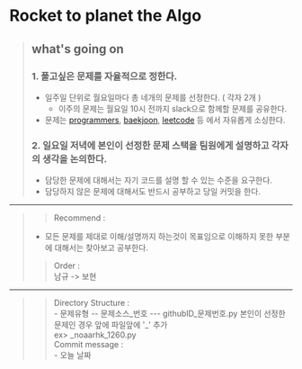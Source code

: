 # Rocket to planet the Algo
> ## what's going on
> ### 1. 풀고싶은 문제를 자율적으로 정한다. 
>   - 일주일 단위로 월요일마다 총 네개의 문제를 선정한다. ( 각자 2개 ) 
>       - 이주의 문제는 월요일 10시 전까지 slack으로 함께할 문제를 공유한다. 
>   - 문제는 [programmers](https://programmers.co.kr/learn/challenges?tab=all_challenges), [baekjoon](https://www.acmicpc.net/problemset), [leetcode](https://leetcode.com/problemset/all/) 등 에서 자유롭게 소싱한다. 
> ### 2. 일요일 저녁에 본인이 선정한 문제 스택을 팀원에게 설명하고 각자의 생각을 논의한다.
>   - 담당한 문제에 대해서는 자기 코드를 설명 할 수 있는 수준을 요구한다.
>   - 담당하지 않은 문제에 대해서도 반드시 공부하고 당일 커밋을 한다. 
>

---
>> Recommend :
>-  모든 문제를 제대로 이해/설명까지 하는것이 목표임으로 이해하지 못한 부분에 대해서는 찾아보고 공부한다.
>> Order :   
> 남규 -> 보현 
---
>> Directory Structure :   
> \- 문제유형 \-- 문제소스_번호 \--- githubID_문제번호.py 본인이 선정한 문제인 경우 앞에 파일앞에 '_' 추가    
> ex> _noaarhk\_1260.py   
>> Commit message :   
> \- 오늘 날짜 
